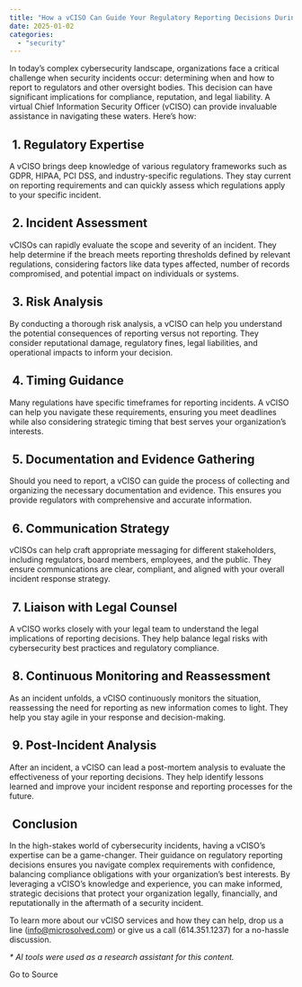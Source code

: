 ```yaml
---
title: "How a vCISO Can Guide Your Regulatory Reporting Decisions During Security Incidents"
date: 2025-01-02
categories: 
  - "security"
---
```


In today’s complex cybersecurity landscape, organizations face a critical challenge when security incidents occur: determining when and how to report to regulators and other oversight bodies. This decision can have significant implications for compliance, reputation, and legal liability. A virtual Chief Information Security Officer (vCISO) can provide invaluable assistance in navigating these waters. Here’s how:

##  1. Regulatory Expertise

A vCISO brings deep knowledge of various regulatory frameworks such as GDPR, HIPAA, PCI DSS, and industry-specific regulations. They stay current on reporting requirements and can quickly assess which regulations apply to your specific incident.

##  2. Incident Assessment

vCISOs can rapidly evaluate the scope and severity of an incident. They help determine if the breach meets reporting thresholds defined by relevant regulations, considering factors like data types affected, number of records compromised, and potential impact on individuals or systems.

##  3. Risk Analysis

By conducting a thorough risk analysis, a vCISO can help you understand the potential consequences of reporting versus not reporting. They consider reputational damage, regulatory fines, legal liabilities, and operational impacts to inform your decision.

##  4. Timing Guidance

Many regulations have specific timeframes for reporting incidents. A vCISO can help you navigate these requirements, ensuring you meet deadlines while also considering strategic timing that best serves your organization’s interests.

##  5. Documentation and Evidence Gathering

Should you need to report, a vCISO can guide the process of collecting and organizing the necessary documentation and evidence. This ensures you provide regulators with comprehensive and accurate information.

##  6. Communication Strategy

vCISOs can help craft appropriate messaging for different stakeholders, including regulators, board members, employees, and the public. They ensure communications are clear, compliant, and aligned with your overall incident response strategy.

##  7. Liaison with Legal Counsel

A vCISO works closely with your legal team to understand the legal implications of reporting decisions. They help balance legal risks with cybersecurity best practices and regulatory compliance.

##  8. Continuous Monitoring and Reassessment

As an incident unfolds, a vCISO continuously monitors the situation, reassessing the need for reporting as new information comes to light. They help you stay agile in your response and decision-making.

##  9. Post-Incident Analysis

After an incident, a vCISO can lead a post-mortem analysis to evaluate the effectiveness of your reporting decisions. They help identify lessons learned and improve your incident response and reporting processes for the future.

##  Conclusion

In the high-stakes world of cybersecurity incidents, having a vCISO’s expertise can be a game-changer. Their guidance on regulatory reporting decisions ensures you navigate complex requirements with confidence, balancing compliance obligations with your organization’s best interests. By leveraging a vCISO’s knowledge and experience, you can make informed, strategic decisions that protect your organization legally, financially, and reputationally in the aftermath of a security incident.

To learn more about our vCISO services and how they can help, drop us a line (info@microsolved.com) or give us a call (614.351.1237) for a no-hassle discussion. 

_\* AI tools were used as a research assistant for this content._

Go to Source
